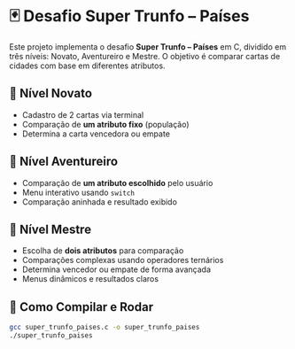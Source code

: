 # 🃏 Desafio Super Trunfo – Países

Este projeto implementa o desafio **Super Trunfo – Países** em C, dividido em três níveis: Novato, Aventureiro e Mestre. O objetivo é comparar cartas de cidades com base em diferentes atributos.

## 🏅 Nível Novato
- Cadastro de 2 cartas via terminal
- Comparação de **um atributo fixo** (população)
- Determina a carta vencedora ou empate

## 🏅 Nível Aventureiro
- Comparação de **um atributo escolhido** pelo usuário
- Menu interativo usando `switch`
- Comparação aninhada e resultado exibido

## 🏅 Nível Mestre
- Escolha de **dois atributos** para comparação
- Comparações complexas usando operadores ternários
- Determina vencedor ou empate de forma avançada
- Menus dinâmicos e resultados claros

## 🚀 Como Compilar e Rodar

```bash
gcc super_trunfo_paises.c -o super_trunfo_paises
./super_trunfo_paises
